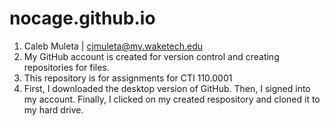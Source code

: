 # nocage.github.io
1. Caleb Muleta | cjmuleta@my.waketech.edu
2. My GitHub account is created for version control and creating repositories for files.
3. This repository is for assignments for CTI 110.0001
4. First, I downloaded the desktop version of GitHub. Then, I signed into my account. Finally, I clicked on my created respository and cloned it to my hard drive. 
